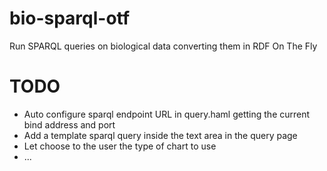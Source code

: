 bio-sparql-otf
==============

Run SPARQL queries on biological data converting them in RDF On The Fly 

TODO
====
* Auto configure sparql endpoint URL in query.haml getting the current bind address and port
* Add a template sparql query inside the text area in the query page
* Let choose to the user the type of chart to use
* ...
